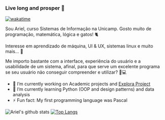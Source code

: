 ### Live long and prosper 🖖


[![wakatime](https://wakatime.com/badge/user/78ed4a14-5ac1-4a8a-b7eb-5f753bd0933a.svg)](https://wakatime.com/@78ed4a14-5ac1-4a8a-b7eb-5f753bd0933a)

Sou Ariel, curso Sistemas de Informação na Unicamp. Gosto muito de programação, matemática, lógica e gatos! 🐈

Interesse em aprendizado de máquina, UI & UX, sistemas linux e muito mais... 🐧

Me importo bastante com a interface, experiência do usuário e a usabilidade de um sistema, afinal, para que serve um excelente programa se seu usuário não conseguir compreender e utilizar? 👥💻


- 🔭 I’m currently working on Academic projects and [Explora Project](https://github.com/Anakin86708/Explora-Manim)
- 🌱 I’m currently learning Python (OOP and design patterns) and data analysis
- ⚡ Fun fact: My first programming language was Pascal

<!-- https://github.com/anuraghazra/github-readme-stats/blob/master/docs/readme_pt-BR.md -->
![Ariel's github stats](https://github-readme-stats.vercel.app/api?username=anakin86708&show_icons=true)
[![Top Langs](https://github-readme-stats.vercel.app/api/top-langs/?username=anakin86708)](https://github.com/anuraghazra/github-readme-stats)


<!--
**Anakin86708/Anakin86708** is a ✨ _special_ ✨ repository because its `README.md` (this file) appears on your GitHub profile.

Here are some ideas to get you started:

- 👯 I’m looking to collaborate on ...
- 🤔 I’m looking for help with ...
- 💬 Ask me about ...
- 📫 How to reach me: ...
- 😄 Pronouns: ...
-->
